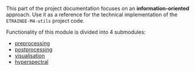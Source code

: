 This part of the project documentation focuses on
an **information-oriented** approach. Use it as a
reference for the technical implementation of the
`ETRAINEE-M4-utils` project code.

Functionality of this module is divided into 4 submodules:

- [preprocessing](reference/preprocessing.md)
- [postprocessing](reference/postprocessing.md)
- [visualisation](reference/visualisation.md)
- [hyperspectral](reference/hyperspectral.md)
